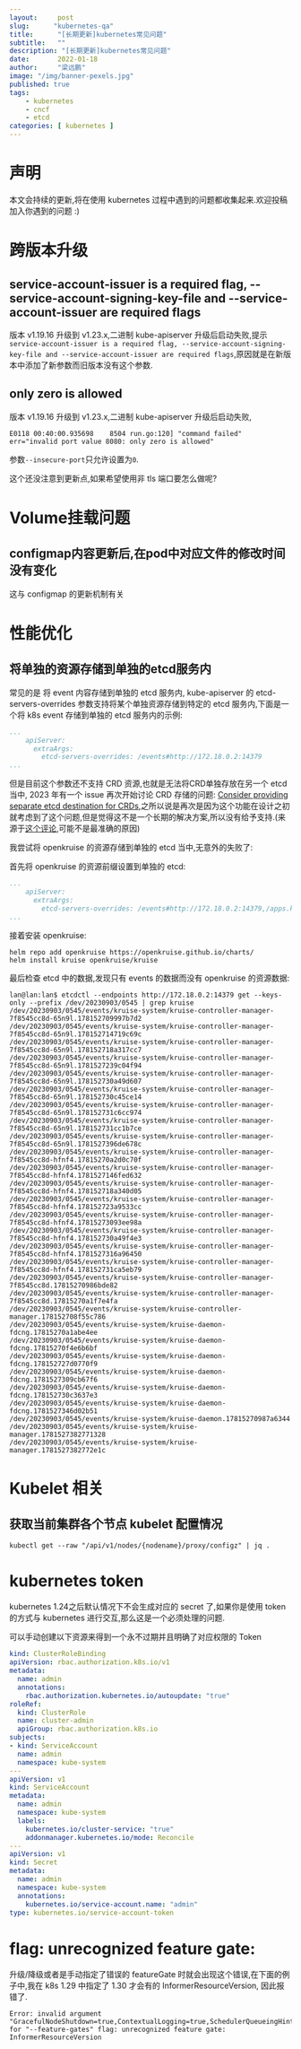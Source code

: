 ```yaml
---
layout:     post 
slug:      "kubernetes-qa"
title:      "[长期更新]kubernetes常见问题"
subtitle:   ""
description: "[长期更新]kubernetes常见问题"
date:       2022-01-18
author:     "梁远鹏"
image: "/img/banner-pexels.jpg"
published: true
tags:
    - kubernetes
    - cncf 
    - etcd
categories: [ kubernetes ]
---    
```


# 声明  

本文会持续的更新,将在使用 kubernetes 过程中遇到的问题都收集起来.欢迎投稿加入你遇到的问题 :)

# 跨版本升级

## service-account-issuer is a required flag, --service-account-signing-key-file and --service-account-issuer are required flags  
 
版本 v1.19.16 升级到 v1.23.x,二进制 kube-apiserver 升级后启动失败,提示`service-account-issuer is a required flag, --service-account-signing-key-file and --service-account-issuer are required flags`,原因就是在新版本中添加了新参数而旧版本没有这个参数.  

## only zero is allowed  

版本 v1.19.16 升级到 v1.23.x,二进制 kube-apiserver 升级后启动失败,

```shell
E0118 00:40:00.935698    8504 run.go:120] "command failed" err="invalid port value 8080: only zero is allowed"
```  

参数`--insecure-port`只允许设置为`0`.  

这个还没注意到更新点,如果希望使用非 tls 端口要怎么做呢?  

# Volume挂载问题 

## configmap内容更新后,在pod中对应文件的修改时间没有变化  

这与 configmap 的更新机制有关

# 性能优化

## 将单独的资源存储到单独的etcd服务内

常见的是 将 event 内容存储到单独的 etcd 服务内, kube-apiserver 的 etcd-servers-overrides 参数支持将某个单独资源存储到特定的 etcd 服务内,下面是一个将 k8s event 存储到单独的 etcd 服务内的示例:

```yaml
...
    apiServer:
      extraArgs:
        etcd-servers-overrides: /events#http://172.18.0.2:14379
...
```

但是目前这个参数还不支持 CRD 资源,也就是无法将CRD单独存放在另一个 etcd 当中, 2023 年有一个 issue 再次开始讨论 CRD 存储的问题: [Consider providing separate etcd destination for CRDs](https://github.com/kubernetes/kubernetes/issues/118858),之所以说是再次是因为这个功能在设计之初就考虑到了这个问题,但是觉得这不是一个长期的解决方案,所以没有给予支持.(来源于[这个评论](https://github.com/kubernetes/kubernetes/issues/118858#issuecomment-1607388089),可能不是最准确的原因)

我尝试将 openkruise 的资源存储到单独的 etcd 当中,无意外的失败了:

首先将 openkruise 的资源前缀设置到单独的 etcd:

```yaml
...
    apiServer:
      extraArgs:
        etcd-servers-overrides: /events#http://172.18.0.2:14379,/apps.kruise.io#http://172.18.0.2:14379,/apiregistration.k8s.io#http://172.18.0.2:14379,/apiextensions.k8s.io#http://172.18.0.2:14379
...
```

接着安装 openkruise:

```shell
helm repo add openkruise https://openkruise.github.io/charts/
helm install kruise openkruise/kruise
```

最后检查 etcd 中的数据,发现只有 events 的数据而没有 openkruise 的资源数据:

```shell
lan@lan:lan$ etcdctl --endpoints http://172.18.0.2:14379 get --keys-only --prefix /dev/20230903/0545 | grep kruise
/dev/20230903/0545/events/kruise-system/kruise-controller-manager-7f8545cc8d-65n9l.178152709997b7d2
/dev/20230903/0545/events/kruise-system/kruise-controller-manager-7f8545cc8d-65n9l.178152714719c69c
/dev/20230903/0545/events/kruise-system/kruise-controller-manager-7f8545cc8d-65n9l.178152718a317cc7
/dev/20230903/0545/events/kruise-system/kruise-controller-manager-7f8545cc8d-65n9l.1781527239c04f94
/dev/20230903/0545/events/kruise-system/kruise-controller-manager-7f8545cc8d-65n9l.178152730a49d607
/dev/20230903/0545/events/kruise-system/kruise-controller-manager-7f8545cc8d-65n9l.178152730c45ce14
/dev/20230903/0545/events/kruise-system/kruise-controller-manager-7f8545cc8d-65n9l.178152731c6cc974
/dev/20230903/0545/events/kruise-system/kruise-controller-manager-7f8545cc8d-65n9l.178152731cc1b7ce
/dev/20230903/0545/events/kruise-system/kruise-controller-manager-7f8545cc8d-65n9l.1781527396de678c
/dev/20230903/0545/events/kruise-system/kruise-controller-manager-7f8545cc8d-hfnf4.17815270a2d0c70f
/dev/20230903/0545/events/kruise-system/kruise-controller-manager-7f8545cc8d-hfnf4.1781527146fed632
/dev/20230903/0545/events/kruise-system/kruise-controller-manager-7f8545cc8d-hfnf4.178152718a340d05
/dev/20230903/0545/events/kruise-system/kruise-controller-manager-7f8545cc8d-hfnf4.178152723a9533cc
/dev/20230903/0545/events/kruise-system/kruise-controller-manager-7f8545cc8d-hfnf4.17815273093ee98a
/dev/20230903/0545/events/kruise-system/kruise-controller-manager-7f8545cc8d-hfnf4.178152730a49f4e3
/dev/20230903/0545/events/kruise-system/kruise-controller-manager-7f8545cc8d-hfnf4.1781527316a96450
/dev/20230903/0545/events/kruise-system/kruise-controller-manager-7f8545cc8d-hfnf4.178152731ca5eb79
/dev/20230903/0545/events/kruise-system/kruise-controller-manager-7f8545cc8d.17815270986bde82
/dev/20230903/0545/events/kruise-system/kruise-controller-manager-7f8545cc8d.17815270a1f7e4fa
/dev/20230903/0545/events/kruise-system/kruise-controller-manager.178152708f55c786
/dev/20230903/0545/events/kruise-system/kruise-daemon-fdcng.17815270a1abe4ee
/dev/20230903/0545/events/kruise-system/kruise-daemon-fdcng.17815270f4e6b6bf
/dev/20230903/0545/events/kruise-system/kruise-daemon-fdcng.178152727d0770f9
/dev/20230903/0545/events/kruise-system/kruise-daemon-fdcng.1781527309cb67f6
/dev/20230903/0545/events/kruise-system/kruise-daemon-fdcng.178152730c3637e3
/dev/20230903/0545/events/kruise-system/kruise-daemon-fdcng.1781527346d02b51
/dev/20230903/0545/events/kruise-system/kruise-daemon.17815270987a6344
/dev/20230903/0545/events/kruise-system/kruise-manager.1781527382771328
/dev/20230903/0545/events/kruise-system/kruise-manager.1781527382772e1c
```

# Kubelet 相关

## 获取当前集群各个节点 kubelet 配置情况

```shell
kubectl get --raw "/api/v1/nodes/{nodename}/proxy/configz" | jq .
```

# kubernetes token

kubernetes 1.24之后默认情况下不会生成对应的 secret 了,如果你是使用 token 的方式与 kubernetes 进行交互,那么这是一个必须处理的问题.

可以手动创建以下资源来得到一个永不过期并且明确了对应权限的 Token

```yaml
kind: ClusterRoleBinding
apiVersion: rbac.authorization.k8s.io/v1
metadata:
  name: admin
  annotations:
    rbac.authorization.kubernetes.io/autoupdate: "true"
roleRef:
  kind: ClusterRole
  name: cluster-admin
  apiGroup: rbac.authorization.k8s.io
subjects:
- kind: ServiceAccount
  name: admin
  namespace: kube-system
---
apiVersion: v1
kind: ServiceAccount
metadata:
  name: admin
  namespace: kube-system
  labels:
    kubernetes.io/cluster-service: "true"
    addonmanager.kubernetes.io/mode: Reconcile
---
apiVersion: v1
kind: Secret
metadata:
  name: admin
  namespace: kube-system
  annotations:
    kubernetes.io/service-account.name: "admin"
type: kubernetes.io/service-account-token
```

#  flag: unrecognized feature gate:

升级/降级或者是手动指定了错误的 featureGate 时就会出现这个错误,在下面的例子中,我在 k8s 1.29 中指定了 1.30 才会有的 InformerResourceVersion, 因此报错了.

```shell
Error: invalid argument "GracefulNodeShutdown=true,ContextualLogging=true,SchedulerQueueingHints=true,WatchList=true,InformerResourceVersion=true" for "--feature-gates" flag: unrecognized feature gate: InformerResourceVersion
```